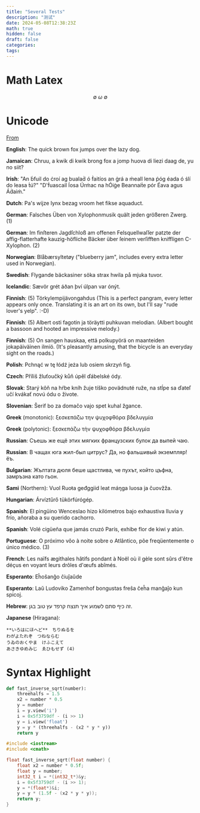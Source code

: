 ```yaml
---
title: "Several Tests"
description: "测试"
date: 2024-05-08T12:38:23Z
math: true
hidden: false
draft: false
categories:
tags:
---
```


# Math Latex

$$
\emptyset \ \omega \ \emptyset
$$

# Unicode

[From](https://kermitproject.org/utf8.html#notes)

**English**: The quick brown fox jumps over the lazy dog.

**Jamaican**: Chruu, a kwik di kwik brong fox a jomp huova di liezi daag de, yu no siit?

**Irish**: "An ḃfuil do ċroí ag bualaḋ ó ḟaitíos an ġrá a ṁeall lena ṗóg éada ó ṡlí do leasa ṫú?" "D'ḟuascail Íosa Úrṁac na hÓiġe Beannaiṫe pór Éava agus Áḋaiṁ."

**Dutch**: Pa's wĳze lynx bezag vroom het fikse aquaduct.

**German**: Falsches Üben von Xylophonmusik quält jeden größeren Zwerg. (1)

**German**: Im finſteren Jagdſchloß am offenen Felsquellwaſſer patzte der affig-flatterhafte kauzig-höf‌liche Bäcker über ſeinem verſifften kniffligen C-Xylophon. (2)

**Norwegian**: Blåbærsyltetøy ("blueberry jam", includes every extra letter used in Norwegian).

**Swedish**: Flygande bäckasiner söka strax hwila på mjuka tuvor.

**Icelandic**: Sævör grét áðan því úlpan var ónýt.

**Finnish**: (5) Törkylempijävongahdus (This is a perfect pangram, every letter appears only once. Translating it is an art on its own, but I'll say "rude lover's yelp". :-D)

**Finnish**: (5) Albert osti fagotin ja töräytti puhkuvan melodian. (Albert bought a bassoon and hooted an impressive melody.)

**Finnish**: (5) On sangen hauskaa, että polkupyörä on maanteiden jokapäiväinen ilmiö. (It's pleasantly amusing, that the bicycle is an everyday sight on the roads.)

**Polish**: Pchnąć w tę łódź jeża lub osiem skrzyń fig.

**Czech**: Příliš žluťoučký kůň úpěl ďábelské ódy.

**Slovak**: Starý kôň na hŕbe kníh žuje tíško povädnuté ruže, na stĺpe sa ďateľ učí kvákať novú ódu o živote.

**Slovenian**: Šerif bo za domačo vajo spet kuhal žgance.

**Greek** (monotonic): ξεσκεπάζω την ψυχοφθόρα βδελυγμία

**Greek** (polytonic): ξεσκεπάζω τὴν ψυχοφθόρα βδελυγμία

**Russian**: Съешь же ещё этих мягких французских булок да выпей чаю.

**Russian**: В чащах юга жил-был цитрус? Да, но фальшивый экземпляр! ёъ.

**Bulgarian**: Жълтата дюля беше щастлива, че пухът, който цъфна, замръзна като гьон.

**Sami** (Northern): Vuol Ruoŧa geđggiid leat máŋga luosa ja čuovžža.

**Hungarian**: Árvíztűrő tükörfúrógép.

**Spanish**: El pingüino Wenceslao hizo kilómetros bajo exhaustiva lluvia y frío, añoraba a su querido cachorro.

**Spanish**: Volé cigüeña que jamás cruzó París, exhibe flor de kiwi y atún.

**Portuguese**: O próximo vôo à noite sobre o Atlântico, põe freqüentemente o único médico. (3)

**French**: Les naïfs ægithales hâtifs pondant à Noël où il gèle sont sûrs d'être déçus en voyant leurs drôles d'œufs abîmés.

**Esperanto**: Eĥoŝanĝo ĉiuĵaŭde

**Esperanto**: Laŭ Ludoviko Zamenhof bongustas freŝa ĉeĥa manĝaĵo kun spicoj.

**Hebrew**: זה כיף סתם לשמוע איך תנצח קרפד עץ טוב בגן.

**Japanese** (Hiragana):

    **いろはにほへど**　ちりぬるを
    わがよたれぞ　つねならむ
    うゐのおくやま　けふこえて
    あさきゆめみじ　ゑひもせず (4)

# Syntax Highlight

```python
def fast_inverse_sqrt(number):
    threehalfs = 1.5
    x2 = number * 0.5
    y = number
    i = y.view('i')
    i = 0x5f3759df - (i >> 1)
    y = i.view('float')
    y = y * (threehalfs - (x2 * y * y))
    return y
```

```cpp
#include <iostream>
#include <cmath>

float fast_inverse_sqrt(float number) {
    float x2 = number * 0.5f;
    float y = number;
    int32_t i = *(int32_t*)&y;
    i = 0x5f3759df - (i >> 1);
    y = *(float*)&i;
    y = y * (1.5f - (x2 * y * y));
    return y;
}
```
